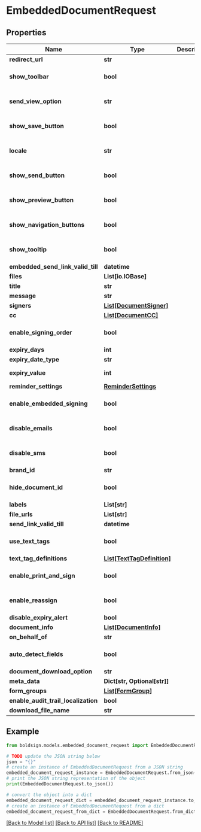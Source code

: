 # EmbeddedDocumentRequest


## Properties

Name | Type | Description | Notes
------------ | ------------- | ------------- | -------------
**redirect_url** | **str** |  | [optional] 
**show_toolbar** | **bool** |  | [optional] [default to False]
**send_view_option** | **str** |  | [optional] [default to 'PreparePage']
**show_save_button** | **bool** |  | [optional] [default to True]
**locale** | **str** |  | [optional] [default to 'EN']
**show_send_button** | **bool** |  | [optional] [default to True]
**show_preview_button** | **bool** |  | [optional] [default to True]
**show_navigation_buttons** | **bool** |  | [optional] [default to True]
**show_tooltip** | **bool** |  | [optional] [default to False]
**embedded_send_link_valid_till** | **datetime** |  | [optional] 
**files** | **List[io.IOBase]** |  | [optional] 
**title** | **str** |  | [optional] 
**message** | **str** |  | [optional] 
**signers** | [**List[DocumentSigner]**](DocumentSigner.md) |  | [optional] 
**cc** | [**List[DocumentCC]**](DocumentCC.md) |  | [optional] 
**enable_signing_order** | **bool** |  | [optional] [default to False]
**expiry_days** | **int** |  | [optional] 
**expiry_date_type** | **str** |  | [optional] 
**expiry_value** | **int** |  | [optional] [default to 60]
**reminder_settings** | [**ReminderSettings**](ReminderSettings.md) |  | [optional] 
**enable_embedded_signing** | **bool** |  | [optional] [default to False]
**disable_emails** | **bool** |  | [optional] [default to False]
**disable_sms** | **bool** |  | [optional] [default to False]
**brand_id** | **str** |  | [optional] 
**hide_document_id** | **bool** |  | [optional] [default to False]
**labels** | **List[str]** |  | [optional] 
**file_urls** | **List[str]** |  | [optional] 
**send_link_valid_till** | **datetime** |  | [optional] 
**use_text_tags** | **bool** |  | [optional] [default to False]
**text_tag_definitions** | [**List[TextTagDefinition]**](TextTagDefinition.md) |  | [optional] 
**enable_print_and_sign** | **bool** |  | [optional] [default to False]
**enable_reassign** | **bool** |  | [optional] [default to True]
**disable_expiry_alert** | **bool** |  | [optional] 
**document_info** | [**List[DocumentInfo]**](DocumentInfo.md) |  | [optional] 
**on_behalf_of** | **str** |  | [optional] 
**auto_detect_fields** | **bool** |  | [optional] [default to False]
**document_download_option** | **str** |  | [optional] 
**meta_data** | **Dict[str, Optional[str]]** |  | [optional] 
**form_groups** | [**List[FormGroup]**](FormGroup.md) |  | [optional] 
**enable_audit_trail_localization** | **bool** |  | [optional] 
**download_file_name** | **str** |  | [optional] 

## Example

```python
from boldsign.models.embedded_document_request import EmbeddedDocumentRequest

# TODO update the JSON string below
json = "{}"
# create an instance of EmbeddedDocumentRequest from a JSON string
embedded_document_request_instance = EmbeddedDocumentRequest.from_json(json)
# print the JSON string representation of the object
print(EmbeddedDocumentRequest.to_json())

# convert the object into a dict
embedded_document_request_dict = embedded_document_request_instance.to_dict()
# create an instance of EmbeddedDocumentRequest from a dict
embedded_document_request_from_dict = EmbeddedDocumentRequest.from_dict(embedded_document_request_dict)
```
[[Back to Model list]](../README.md#documentation-for-models) [[Back to API list]](../README.md#documentation-for-api-endpoints) [[Back to README]](../README.md)


